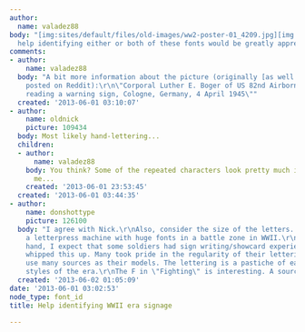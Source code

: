 ```yaml
---
author:
  name: valadez88
body: "[img:sites/default/files/old-images/ww2-poster-01_4209.jpg][img:sites/default/files/old-images/ww2-poster-02_6306.jpg]\r\n\r\nAny
  help identifying either or both of these fonts would be greatly appreciated. "
comments:
- author:
    name: valadez88
  body: "A bit more information about the picture (originally [as well a repeatedly]
    posted on Reddit):\r\n\"Corporal Luther E. Boger of US 82nd Airborne Division
    reading a warning sign, Cologne, Germany, 4 April 1945\""
  created: '2013-06-01 03:10:07'
- author:
    name: oldnick
    picture: 109434
  body: Most likely hand-lettering...
  children:
  - author:
      name: valadez88
    body: You think? Some of the repeated characters look pretty much identical to
      me...
    created: '2013-06-01 23:53:45'
  created: '2013-06-01 03:44:35'
- author:
    name: donshottype
    picture: 126100
  body: "I agree with Nick.\r\nAlso, consider the size of the letters. I can't see
    a letterpress machine with huge fonts in a battle zone in WWII.\r\nOn the other
    hand, I expect that some soldiers had sign writing/showcard experience could have
    whipped this up. Many took pride in the regularity of their lettering. They would
    use many sources as their models. The lettering is a pastiche of easy to draw
    styles of the era.\r\nThe F in \"Fighting\" is interesting. A source font?\r\nDon"
  created: '2013-06-02 01:05:09'
date: '2013-06-01 03:02:53'
node_type: font_id
title: Help identifying WWII era signage

---
```

